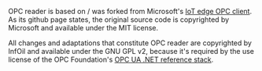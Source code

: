 OPC reader is based on / was forked from Microsoft's [IoT edge OPC client](https://github.com/Azure-Samples/iot-edge-opc-client).
As its github page states, the original source code is copyrighted by Microsoft and available under the MIT license.

All changes and adaptations that constitute OPC reader are copyrighted by InfOil and available under the GNU GPL v2, because it's required by the use license of the OPC Foundation's [OPC UA .NET reference stack](https://github.com/OPCFoundation/UA-.NETStandard).